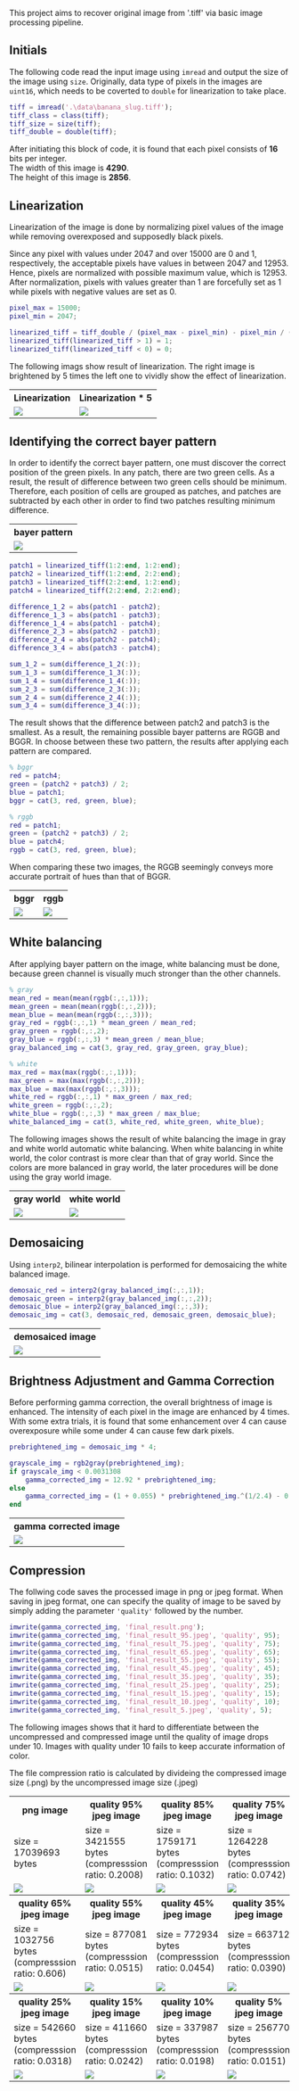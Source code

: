 This project aims to recover original image from '.tiff' via basic image processing pipeline.   

## Initials

The following code read the input image using <code>imread</code> and output the size of the image using <code>size</code>. Originally, data type of pixels in the images are <code>uint16</code>, which needs to be coverted to <code>double</code> for linearization to take place.

```matlab
tiff = imread('.\data\banana_slug.tiff');
tiff_class = class(tiff);
tiff_size = size(tiff);
tiff_double = double(tiff);
```

After initiating this block of code, it is found that each pixel consists of **16** bits per integer.    
The width of this image is **4290**.    
The height of this image is **2856**.


## Linearization 

Linearization of the image is done by normalizing pixel values of the image while removing overexposed and supposedly black pixels.

Since any pixel with values under 2047 and over 15000 are 0 and 1, respectively, the acceptable pixels have values in between 2047 and 12953. Hence, pixels are normalized with possible maximum value, which is 12953. After normalization, pixels with values greater than 1 are forcefully set as 1 while pixels with negative values are set as 0.

```matlab
pixel_max = 15000;
pixel_min = 2047;

linearized_tiff = tiff_double / (pixel_max - pixel_min) - pixel_min / (pixel_max - pixel_min);
linearized_tiff(linearized_tiff > 1) = 1;
linearized_tiff(linearized_tiff < 0) = 0;
```

The following imags show result of linearization. The right image is brightened by 5 times the left one to vividly show the effect of linearization.

<table>
    <tr>
        <th>Linearization</th>
        <th>Linearization * 5</th>
    </tr>
    <tr>
        <td><img src='./img/linearized.png'></td>
        <td><img src='./img/linearized_5.png'></td>
    </tr>
</table>

## Identifying the correct bayer pattern

In order to identify the correct bayer pattern, one must discover the correct position of the green pixels. In any patch, there are two green cells. As a result, the result of difference between two green cells should be minimum. Therefore, each position of cells are grouped as patches, and patches are subtracted by each other in order to find two patches resulting minimum difference.

<table>
    <tr>
        <th>bayer pattern</th>
    </tr>
    <tr>
        <td><img src='./img/bayer_pattern.png'></td>
    </tr>
</table>

```matlab
patch1 = linearized_tiff(1:2:end, 1:2:end);
patch2 = linearized_tiff(1:2:end, 2:2:end);
patch3 = linearized_tiff(2:2:end, 1:2:end);
patch4 = linearized_tiff(2:2:end, 2:2:end);

difference_1_2 = abs(patch1 - patch2);
difference_1_3 = abs(patch1 - patch3);
difference_1_4 = abs(patch1 - patch4);
difference_2_3 = abs(patch2 - patch3);
difference_2_4 = abs(patch2 - patch4);
difference_3_4 = abs(patch3 - patch4);

sum_1_2 = sum(difference_1_2(:));
sum_1_3 = sum(difference_1_3(:));
sum_1_4 = sum(difference_1_4(:));
sum_2_3 = sum(difference_2_3(:));
sum_2_4 = sum(difference_2_4(:));
sum_3_4 = sum(difference_3_4(:));
```

The result shows that the difference between patch2 and patch3 is the smallest. As a result, the remaining possible bayer patterns are RGGB and BGGR. In choose between these two pattern, the results after applying each pattern are compared. 

```matlab
% bggr
red = patch4;
green = (patch2 + patch3) / 2;
blue = patch1;
bggr = cat(3, red, green, blue);

% rggb
red = patch1;
green = (patch2 + patch3) / 2;
blue = patch4;
rggb = cat(3, red, green, blue);
```

When comparing these two images, the RGGB seemingly conveys more accurate portrait of hues than that of BGGR. 

<table>
    <tr>
        <th>bggr</th>
        <th>rggb</th>
    </tr>
    <tr>
        <td><img src='./img/bggr.png'></td>
        <td><img src='./img/rggb.png'></td>
    </tr>
</table>

## White balancing

After applying bayer pattern on the image, white balancing must be done, because green channel is visually much stronger than the other channels. 

```matlab
% gray
mean_red = mean(mean(rggb(:,:,1)));
mean_green = mean(mean(rggb(:,:,2)));
mean_blue = mean(mean(rggb(:,:,3)));
gray_red = rggb(:,:,1) * mean_green / mean_red;
gray_green = rggb(:,:,2);
gray_blue = rggb(:,:,3) * mean_green / mean_blue;
gray_balanced_img = cat(3, gray_red, gray_green, gray_blue);
```


```matlab
% white
max_red = max(max(rggb(:,:,1)));
max_green = max(max(rggb(:,:,2)));
max_blue = max(max(rggb(:,:,3)));
white_red = rggb(:,:,1) * max_green / max_red;
white_green = rggb(:,:,2);
white_blue = rggb(:,:,3) * max_green / max_blue;
white_balanced_img = cat(3, white_red, white_green, white_blue);
```

The following images shows the result of white balancing the image in gray and white world automatic white balancing. When white balancing in white world, the color contrast is more clear than that of gray world. Since the colors are more balanced in gray world, the later procedures will be done using the gray world image. 

<table>
    <tr>
        <th>gray world</th>
        <th>white world</th>
    </tr>
    <tr>
        <td><img src='./img/gray_balanced.png'></td>
        <td><img src='./img/white_balanced.png'></td>
    </tr>
</table>

## Demosaicing

Using <code>interp2</code>, bilinear interpolation is performed for demosaicing the white balanced image. 

```matlab
demosaic_red = interp2(gray_balanced_img(:,:,1));
demosaic_green = interp2(gray_balanced_img(:,:,2));
demosaic_blue = interp2(gray_balanced_img(:,:,3));
demosaic_img = cat(3, demosaic_red, demosaic_green, demosaic_blue);
```

<table>
    <tr>
        <th>demosaiced image</th>
    </tr>
    <tr>
        <td><img src='./img/demosaic.png'></td>
    </tr>
</table>

## Brightness Adjustment and Gamma Correction

Before performing gamma correction, the overall brightness of image is enhanced. The intensity of each pixel in the image are enhanced by 4 times. With some extra trials, it is found that some enhancement over 4 can cause overexposure while some under 4 can cause few dark pixels.

```matlab
prebrightened_img = demosaic_img * 4;

grayscale_img = rgb2gray(prebrightened_img);
if grayscale_img < 0.0031308
    gamma_corrected_img = 12.92 * prebrightened_img;
else 
    gamma_corrected_img = (1 + 0.055) * prebrightened_img.^(1/2.4) - 0.055;
end
```

<table>
    <tr>
        <th>gamma corrected image</th>
    </tr>
    <tr>
        <td><img src='./img/gamma_corrected.png'></td>
    </tr>
</table>

## Compression

The follwing code saves the processed image in png or jpeg format. When saving in jpeg format, one can specify the quality of image to be saved by simply adding the parameter <code>'quality'</code> followed by the number.

```matlab
imwrite(gamma_corrected_img, 'final_result.png');
imwrite(gamma_corrected_img, 'final_result_95.jpeg', 'quality', 95);
imwrite(gamma_corrected_img, 'final_result_75.jpeg', 'quality', 75);
imwrite(gamma_corrected_img, 'final_result_65.jpeg', 'quality', 65);
imwrite(gamma_corrected_img, 'final_result_55.jpeg', 'quality', 55);
imwrite(gamma_corrected_img, 'final_result_45.jpeg', 'quality', 45);
imwrite(gamma_corrected_img, 'final_result_35.jpeg', 'quality', 35);
imwrite(gamma_corrected_img, 'final_result_25.jpeg', 'quality', 25);
imwrite(gamma_corrected_img, 'final_result_15.jpeg', 'quality', 15);
imwrite(gamma_corrected_img, 'final_result_10.jpeg', 'quality', 10);
imwrite(gamma_corrected_img, 'final_result_5.jpeg', 'quality', 5);
```

The following images shows that it hard to differentiate between the uncompressed and compressed image until the quality of image drops under 10. Images with quality under 10 fails to keep accurate information of color.   
    
The file compression ratio is calculated by divideing the compressed image size (.png) by the uncompressed image size (.jpeg)

<table>
    <tr>
        <th>png image</th>
        <th>quality 95% jpeg image</th>
        <th>quality 85% jpeg image</th>
        <th>quality 75% jpeg image</th>
    </tr>
    <tr>
        <td>size = 17039693 bytes</td>
        <td>size = 3421555 bytes (compresssion ratio: 0.2008)</td>
        <td>size = 1759171 bytes (compresssion ratio: 0.1032)</td>
        <td>size = 1264228 bytes (compresssion ratio: 0.0742)</td>
    </tr>
    <tr>
        <td><img src='./img/final_result.png'></td>
        <td><img src='./img/final_result_95.jpeg'></td>
        <td><img src='./img/final_result_85.jpeg'></td>
        <td><img src='./img/final_result_75.jpeg'></td>
    </tr>
    <tr>
        <th>quality 65% jpeg image</th>
        <th>quality 55% jpeg image</th>
        <th>quality 45% jpeg image</th>
        <th>quality 35% jpeg image</th>
    </tr>
    <tr>
        <td>size = 1032756 bytes (compresssion ratio: 0.606)</td>
        <td>size = 877081 bytes (compresssion ratio: 0.0515)</td>
        <td>size = 772934 bytes (compresssion ratio: 0.0454)</td>
        <td>size = 663712 bytes (compresssion ratio: 0.0390)</td>
    </tr>
    <tr>
        <td><img src='./img/final_result_85.jpeg'></td>
        <td><img src='./img/final_result_75.jpeg'></td>
        <td><img src='./img/final_result_45.jpeg'></td>
        <td><img src='./img/final_result_35.jpeg'></td>
    </tr>
    <tr>
        <th>quality 25% jpeg image</th>
        <th>quality 15% jpeg image</th>
        <th>quality 10% jpeg image</th>
        <th>quality 5% jpeg image</th>
    </tr>
    <tr>
        <td>size = 542660 bytes (compresssion ratio: 0.0318)</td>
        <td>size = 411660 bytes (compresssion ratio: 0.0242)</td>
        <td>size = 337987 bytes (compresssion ratio: 0.0198)</td>
        <td>size = 256770 bytes (compresssion ratio: 0.0151)</td>
    </tr>
    <tr>
        <td><img src='./img/final_result_25.jpeg'></td>
        <td><img src='./img/final_result_15.jpeg'></td>
        <td><img src='./img/final_result_10.jpeg'></td>
        <td><img src='./img/final_result_5.jpeg'></td>
    </tr>
</table>

